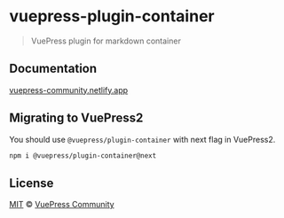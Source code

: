 # vuepress-plugin-container

> VuePress plugin for markdown container

## Documentation

[vuepress-community.netlify.app](https://vuepress-community.netlify.app)

## Migrating to VuePress2

You should use `@vuepress/plugin-container` with next flag in VuePress2.

```bash
npm i @vuepress/plugin-container@next
```

## License

[MIT](https://github.com/vuepress/vuepress-community/blob/main/LICENSE) &copy; [VuePress Community](https://github.com/vuepress)
